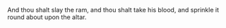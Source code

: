 And thou shalt slay the ram, and thou shalt take his blood, and sprinkle it round about upon the altar.
